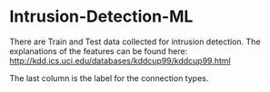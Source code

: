 # Intrusion-Detection-ML

There are Train and Test data collected for intrusion detection. The explanations of the features can be found here: 
http://kdd.ics.uci.edu/databases/kddcup99/kddcup99.html

The last column is the label for the connection types.

